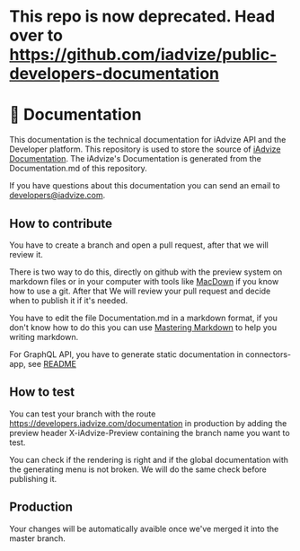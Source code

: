 # This repo is now deprecated. Head over to https://github.com/iadvize/public-developers-documentation

# :memo: Documentation

This documentation is the technical documentation for iAdvize API and the Developer platform. This repository is used to store the source of [iAdvize Documentation](https://developers.iadvize.com/documentation). The iAdvize's Documentation is generated from the Documentation.md of this repository.

If you have questions about this documentation you can send an email to developers@iadvize.com.

## How to contribute

You have to create a branch and open a pull request, after that we will review it.

There is two way to do this, directly on github with the preview system on markdown files or in your computer with tools like [MacDown](https://macdown.uranusjr.com/) if you know how to use a git. After that We will review your pull request and decide when to publish it if it's needed.

You have to edit the file Documentation.md in a markdown format, if you don't know how to do this you can use [Mastering Markdown](https://guides.github.com/features/mastering-markdown/) to help you writing markdown.

For GraphQL API, you have to generate static documentation in connectors-app, see [README](https://github.com/iadvize/connectors-app#graphql-doc)
  
## How to test

You can test your branch with the route https://developers.iadvize.com/documentation in production by adding the preview header X-iAdvize-Preview containing the branch name you want to test.

You can check if the rendering is right and if the global documentation with the generating menu is not broken. We will do the same check before publishing it.

## Production

Your changes will be automatically avaible once we've merged it into the master branch.
